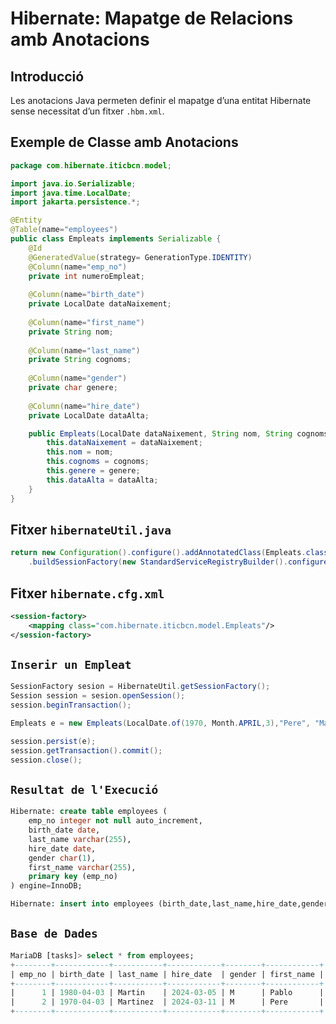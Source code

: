 # Hibernate: Mapatge de Relacions amb Anotacions  

## Introducció  
Les anotacions Java permeten definir el mapatge d’una entitat Hibernate sense necessitat d’un fitxer `.hbm.xml`.  

## Exemple de Classe amb Anotacions  
```java
package com.hibernate.iticbcn.model;

import java.io.Serializable;
import java.time.LocalDate;
import jakarta.persistence.*;

@Entity
@Table(name="employees")
public class Empleats implements Serializable {
    @Id
    @GeneratedValue(strategy= GenerationType.IDENTITY)
    @Column(name="emp_no")
    private int numeroEmpleat;
    
    @Column(name="birth_date")
    private LocalDate dataNaixement;
    
    @Column(name="first_name")
    private String nom;
    
    @Column(name="last_name")
    private String cognoms;
    
    @Column(name="gender")
    private char genere;
    
    @Column(name="hire_date")
    private LocalDate dataAlta;

    public Empleats(LocalDate dataNaixement, String nom, String cognoms, char genere, LocalDate dataAlta) {
        this.dataNaixement = dataNaixement;
        this.nom = nom;
        this.cognoms = cognoms;
        this.genere = genere;
        this.dataAlta = dataAlta;
    }
}
```

## **Fitxer `hibernateUtil.java`**
```java
return new Configuration().configure().addAnnotatedClass(Empleats.class)
    .buildSessionFactory(new StandardServiceRegistryBuilder().configure().build());
```
## **Fitxer `hibernate.cfg.xml`**
```xml
<session-factory>
    <mapping class="com.hibernate.iticbcn.model.Empleats"/>
</session-factory>
```
## **`Inserir un Empleat`**
```java
SessionFactory sesion = HibernateUtil.getSessionFactory();
Session session = sesion.openSession();
session.beginTransaction();

Empleats e = new Empleats(LocalDate.of(1970, Month.APRIL,3),"Pere", "Martinez", 'M', LocalDate.now());

session.persist(e);
session.getTransaction().commit();
session.close();

```
## **`Resultat de l'Execució`**
```sql
Hibernate: create table employees (
    emp_no integer not null auto_increment, 
    birth_date date, 
    last_name varchar(255), 
    hire_date date, 
    gender char(1), 
    first_name varchar(255), 
    primary key (emp_no)
) engine=InnoDB;

Hibernate: insert into employees (birth_date,last_name,hire_date,gender,first_name) values (?,?,?,?,?);

```
##  **`Base de Dades`**
```sql
MariaDB [tasks]> select * from employees;
+--------+------------+-----------+------------+--------+------------+
| emp_no | birth_date | last_name | hire_date  | gender | first_name |
+--------+------------+-----------+------------+--------+------------+
|      1 | 1980-04-03 | Martin    | 2024-03-05 | M      | Pablo      |
|      2 | 1970-04-03 | Martinez  | 2024-03-11 | M      | Pere       |
+--------+------------+-----------+------------+--------+------------+
```

